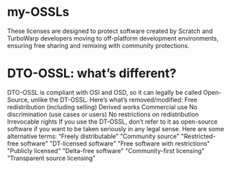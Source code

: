 # my-OSSLs
These licenses are designed to protect software created by Scratch and TurboWarp developers moving to off-platform development environments, ensuring free sharing and remixing with community protections.
# **DTO-OSSL: what’s different?**
DTO-OSSL is compliant with OSI and OSD, so it can legally be called Open-Source, unlike the DT-OSSL. Here’s what’s removed/modified:
Free redistribution (including selling)
Derived works
Commercial use
No discrimination (use cases or users)
No restrictions on redistribution
Irrevocable rights
If you use the DT-OSSL, don’t refer to it as open-source software if you want to be taken seriously in any legal sense. Here are some alternative terms:
“Freely distributable”
"Community source"
"Restricted-free software"
"DT-licensed software"
"Free software with restrictions"
"Publicly licensed"
"Delta-free software"
"Community-first licensing"
"Transparent source licensing"
